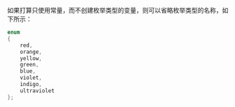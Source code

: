 如果打算只使用常量，而不创建枚举类型的变量，则可以省略枚举类型的名称，如下所示：

```cpp
enum 
{
    red,
    orange,
    yellow,
    green,
    blue,
    violet,
    indigo,
    ultraviolet
};
```

